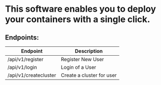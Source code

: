 # This software enables you to deploy your containers with a single click.

## Endpoints:
| Endpoint | Description |
|----------|-------------|
| /api/v1/register | Register New User |
| /api/v1/login | Login of a User |
| /api/v1/createcluster | Create a cluster for user |